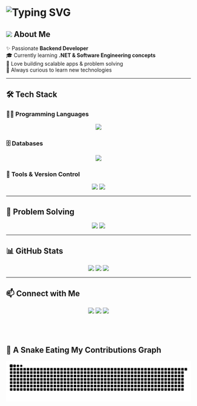 <h1>
<img src="https://readme-typing-svg.herokuapp.com?font=Roboto+Slab&weight=600&size=24&pause=1000&random=false&width=500&lines=Hi+%F0%9F%91%8B%2C+I'm+Youssef+Shabaan++;I+'m+Software+Engineer+%F0%9F%98%8A.;+I'm+Backend+Developer+%F0%9F%92%BB." alt="Typing SVG" />
</h1>

## <img src="https://i.pinimg.com/originals/3f/7e/4e/3f7e4eff7c96e9fe4b8b4b1ff3f7bdb5.gif" width="6.5%"> About Me
✨ Passionate **Backend Developer**  
🎓 Currently learning **.NET & Software Engineering concepts**  
🚀 Love building scalable apps & problem solving  
🌱 Always curious to learn new technologies  

---

## 🛠️ Tech Stack

### 👨‍💻 Programming Languages
<p align="center">
  <img src="https://skillicons.dev/icons?i=c,cpp,cs,html,css,js" />
</p>

### 🗄️ Databases
<p align="center">
  <img src="https://img.shields.io/badge/SQL%20Server-CC2927?style=for-the-badge&logo=microsoftsqlserver&logoColor=white" />
</p>

### 🔧 Tools & Version Control
<p align="center">
  <img src="https://skillicons.dev/icons?i=git,github,visualstudio,vscode" />
  <img src="https://skillicons.dev/icons?i=notion" />
</p>




---

## 🧩 Problem Solving
<p align="center">
  <a href="https://leetcode.com/Youssef_Shaban/"><img src="https://img.shields.io/badge/LeetCode-FFA116?style=for-the-badge&logo=leetcode&logoColor=white" /></a>
  <a href="https://codeforces.com/profile/_Y0STAFNDI_"><img src="https://img.shields.io/badge/Codeforces-445f9d?style=for-the-badge&logo=codeforces&logoColor=white" /></a>
</p>

---

## 📊 GitHub Stats
<p align="center">
  <img src="https://github-readme-stats.vercel.app/api?username=YourUserName&show_icons=true&theme=tokyonight" />
  <img src="https://github-readme-streak-stats.herokuapp.com/?user=YourUserName&theme=tokyonight" />
  <img src="https://github-readme-stats.vercel.app/api/top-langs/?username=YourUserName&layout=compact&theme=tokyonight" />
</p>


---

## 📫 Connect with Me
<p align="center">
  <a href="https://www.linkedin.com/in/youssef-shabaan-03a81230b/"><img src="https://img.shields.io/badge/LinkedIn-blue?style=for-the-badge&logo=linkedin" /></a>
  <a href="mailto:youssefshabaan305@gmail.com"><img src="https://img.shields.io/badge/Email-red?style=for-the-badge&logo=gmail&logoColor=white" /></a>
  <a href="https://github.com/Youssef-Shabaan"><img src="https://img.shields.io/badge/GitHub-black?style=for-the-badge&logo=github" /></a>
</p>

## <br>

## 🐍 A Snake Eating My Contributions Graph

<p align="center">
	<picture>
		  <source media="(prefers-color-scheme: dark)" srcset="https://raw.githubusercontent.com/7oSkaaa/7oSkaaa/output/github-contribution-grid-snake-dark.svg">
		  <source media="(prefers-color-scheme: light)" srcset="https://raw.githubusercontent.com/7oSkaaa/7oSkaaa/output/github-contribution-grid-snake.svg">
		  <img alt="github contribution grid snake animation" src="https://raw.githubusercontent.com/7oSkaaa/7oSkaaa/output/github-contribution-grid-snake.svg">
	</picture>
</p>
